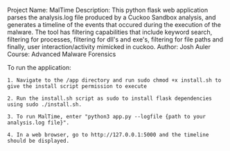 Project Name: MalTime
Description: This python flask web application parses the analysis.log file produced by a Cuckoo Sandbox analysis, and generates a timeline of 
the events that occured during the execution of the malware. The tool has filtering capabilities that include keyword search, filtering for 
processes, filtering for dll's and exe's, filtering for file paths and finally, user interaction/activity mimicked in cuckoo.
Author: Josh Auler
Course: Advanced Malware Forensics


To run the application:

    1. Navigate to the /app directory and run sudo chmod +x install.sh to give the install script permission to execute
    
    2. Run the install.sh script as sudo to install flask dependencies using sudo ./install.sh.

    3. To run MalTime, enter "python3 app.py --logfile {path to your analysis.log file}".

    4. In a web browser, go to http://127.0.0.1:5000 and the timeline should be displayed.
